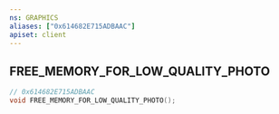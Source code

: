 ```yaml
---
ns: GRAPHICS
aliases: ["0x614682E715ADBAAC"]
apiset: client
---
```

## FREE_MEMORY_FOR_LOW_QUALITY_PHOTO

```c
// 0x614682E715ADBAAC
void FREE_MEMORY_FOR_LOW_QUALITY_PHOTO();
```